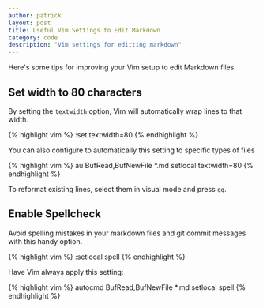 ```yaml
---
author: patrick
layout: post
title: Useful Vim Settings to Edit Markdown
category: code
description: "Vim settings for editting markdown"
---
```


Here's some tips for improving your Vim setup to edit Markdown files.

## Set width to 80 characters

By setting the `textwidth` option, Vim will automatically wrap lines to that
width. 

{% highlight vim %}
:set textwidth=80
{% endhighlight %}

You can also configure to automatically this setting to specific types of files

{% highlight vim %}
au BufRead,BufNewFile *.md setlocal textwidth=80
{% endhighlight %}

To reformat existing lines, select them in visual mode and press `gq`.

## Enable Spellcheck
Avoid spelling mistakes in your markdown files and git commit messages with
this handy option.

{% highlight vim %}
:setlocal spell
{% endhighlight %}

Have Vim always apply this setting:

{% highlight vim %}
autocmd BufRead,BufNewFile *.md setlocal spell
{% endhighlight %}
